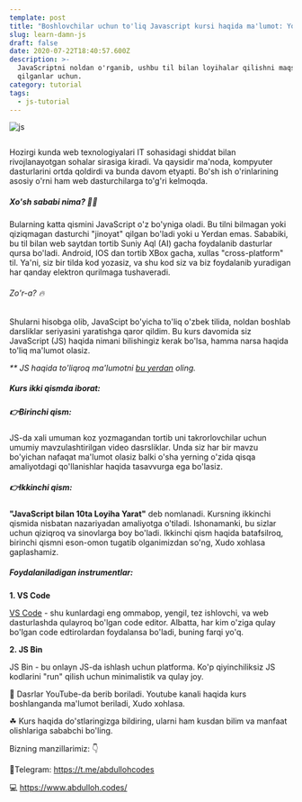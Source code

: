 ```yaml
---
template: post
title: "Boshlovchilar uchun to'liq Javascript kursi haqida ma'lumot: Yo'qdan Zo'rgacha. \U0001F525"
slug: learn-damn-js
draft: false
date: 2020-07-22T18:40:57.600Z
description: >-
  JavaScriptni noldan o'rganib, ushbu til bilan loyihalar qilishni maqsad
  qilganlar uchun.
category: tutorial
tags:
  - js-tutorial
---
```

![js](/media/qwe.png "google")

![]()

Hozirgi kunda web texnologiyalari IT sohasidagi shiddat bilan rivojlanayotgan sohalar sirasiga kiradi. Va qaysidir ma'noda, kompyuter dasturlarini ortda qoldirdi va bunda davom etyapti. Bo'sh ish o'rinlarining asosiy o'rni ham web dasturchilarga to'g'ri kelmoqda.

##### Xo'sh sababi nima? 🤷‍♂️

Bularning katta qismini JavaScript o'z bo'yniga oladi. Bu tilni bilmagan yoki qiziqmagan dasturchi "jinoyat" qilgan bo'ladi yoki u Yerdan emas. Sababiki, bu til bilan web saytdan tortib Suniy Aql (AI) gacha foydalanib dasturlar qursa bo'ladi. Android, IOS dan tortib XBox gacha, xullas "cross-platform" til. Ya'ni, siz bir tilda kod yozasiz, va shu kod siz va biz foydalanib yuradigan har qanday elektron qurilmaga tushaveradi. 

###### Zo'r-a? 🔥

Shularni hisobga olib, JavaScipt bo'yicha to'liq o'zbek tilida, noldan boshlab darsliklar seriyasini yaratishga qaror qildim. Bu kurs davomida siz JavaScript (JS) haqida nimani bilishingiz kerak bo'lsa, hamma narsa haqida to'liq ma'lumot olasiz. 

*\*\* JS haqida to'liqroq ma'lumotni [bu yerdan](https://uz.wikipedia.org/wiki/JavaScript) oling.*



##### Kurs ikki qismda iborat:

##### 👉Birinchi qism:

JS-da xali umuman koz yozmagandan tortib uni takrorlovchilar uchun umumiy mavzulashtirilgan video dasrsliklar. Unda siz har bir mavzu bo'yichan nafaqat ma'lumot olasiz balki o'sha yerning o'zida qisqa amaliyotdagi qo'llanishlar haqida tasavvurga ega bo'lasiz. 

##### 👉Ikkinchi qism:

**"JavaScript bilan 10ta Loyiha Yarat"** deb nomlanadi.  Kursning ikkinchi qismida nisbatan nazariyadan amaliyotga o'tiladi. Ishonamanki, bu sizlar uchun qiziqroq va sinovlarga boy bo'ladi. Ikkinchi qism haqida batafsilroq, birinchi qismni eson-omon tugatib olganimizdan so'ng, Xudo xohlasa gaplashamiz.



##### Foydalaniladigan instrumentlar:

**1. VS Code** 

[VS Code](https://code.visualstudio.com/) - shu kunlardagi eng ommabop, yengil, tez ishlovchi, va web dasturlashda qulayroq bo'lgan code editor. Albatta, har kim o'ziga qulay bo'lgan code edtirolardan foydalansa bo'ladi, buning farqi yo'q.

**2. JS Bin**  

JS Bin - bu onlayn JS-da ishlash uchun platforma. Ko'p qiyinchiliksiz JS kodlarini "run" qilish uchun minimalistik va qulay joy.



🎥 Dasrlar YouTube-da berib boriladi. Youtube kanali haqida kurs boshlanganda ma'lumot beriladi, Xudo xohlasa. 



☘ Kurs haqida do'stlaringizga bildiring, ularni ham kusdan bilim va manfaat olishlariga sababchi bo'ling. 



Bizning manzillarimiz: 👇

📲Telegram:  https://t.me/abdullohcodes

💻 https://www.abdulloh.codes/